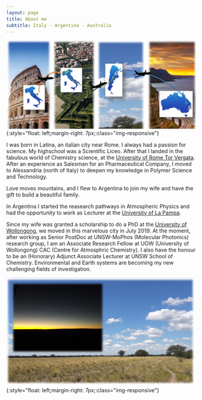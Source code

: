 ```yaml
---
layout: page
title: About me
subtitle: Italy - Argentina - Australia
---
```

![Travelling](/assets/img/Travel.JPG){:style="float: left;margin-right: 7px;:class="img-responsive"} <br />

I was born in Latina, an italian city near Rome. I always had a passion for science. My highschool was a Scientific Liceo. After that I landed in the fabulous world of Chemistry science, at the [University of Rome Tor Vergata](https://en.uniroma2.it/). After an experience as Salesman for an Pharmaceutical Company, I moved to Alessandria (north of Italy) to deepen my knowledge in Polymer Science and Technology. <br />

Love moves mountains, and I flew to Argentina to join my wife and have the gift to build a beautiful family. <br />

In Argentina I started the reasearch pathways in Atmospheric Physics and had the opportunity to work as Lecturer at the [University of La Pampa](http://www.unlpam.edu.ar/). <br />

Since my wife was granted a scholarship to do a PhD at the [University of Wollongong](https://www.uow.edu.au/), we moved in this marvelous city in July 2019. At the moment, after working as Senior PostDoc at UNSW-MoPhos (Molecular Photonics) research group, I am an Associate Research Fellow at UOW (University of Wollongong) CAC (Centre for Atmosphric Chemistry). I also have the honour to be an (Honorary) Adjunct Associate Lecturer at UNSW School of Chemistry. Environmental and Earth systems are becoming my new challenging fields of investigation. <br />


![Pampa](/assets/img/footer.PNG){:style="float: left;margin-right: 7px;:class="img-responsive"}
